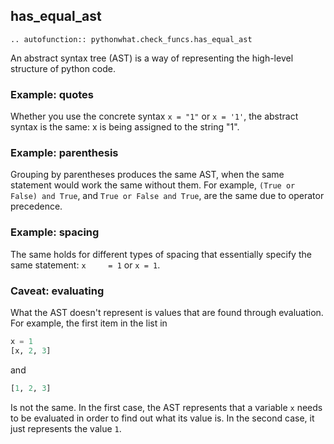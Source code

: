 has_equal_ast
--------------

```eval_rst
.. autofunction:: pythonwhat.check_funcs.has_equal_ast
```

An abstract syntax tree (AST) is a way of representing the high-level structure of python code.

### Example: quotes

Whether you use the concrete syntax `x = "1"` or `x = '1'`, the abstract syntax is the same: x is being assigned to the string "1".

### Example: parenthesis

Grouping by parentheses produces the same AST, when the same statement would work the same without them.
For example, `(True or False) and True`, and `True or False and True`, are the same due to operator precedence.

### Example: spacing

The same holds for different types of spacing that essentially specify the same statement: `x     = 1` or `x = 1`.

### Caveat: evaluating

What the AST doesn't represent is values that are found through evaluation. For example, the first item in the list in

```python
x = 1
[x, 2, 3]
```

and

```python
[1, 2, 3]
```

Is not the same. In the first case, the AST represents that a variable `x` needs to be evaluated in order to find out what its value is. In the second case, it just represents the value `1`.
